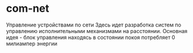 # com-net
Управление устройствами по сети
Здесь идет разработка систем по управлению исполнительными механизмами на расстоянии.
Основная идея - блок управления находясь в состоянии покоя потребляет 0 милиампер энергии
